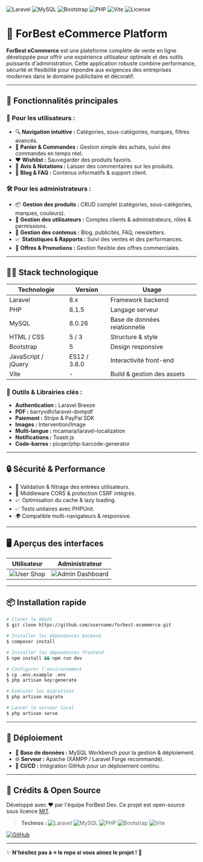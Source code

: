 ![Laravel](https://img.shields.io/badge/Laravel-8.x-red?logo=laravel)
![MySQL](https://img.shields.io/badge/MySQL-8.0-blue?logo=mysql)
![Bootstrap](https://img.shields.io/badge/Bootstrap-5-purple?logo=bootstrap)
![PHP](https://img.shields.io/badge/PHP-8.1.5-777BB4?logo=php)
![Vite](https://img.shields.io/badge/Vite-Frontend-yellow?logo=vite)
![License](https://img.shields.io/badge/license-MIT-brightgreen)

# 🛒 **ForBest eCommerce Platform**

**ForBest eCommerce** est une plateforme complète de vente en ligne développée pour offrir une expérience utilisateur optimale et des outils puissants d'administration. Cette application robuste combine performance, sécurité et flexibilité pour répondre aux exigences des entreprises modernes dans le domaine publicitaire et décoratif.

---

## 🚀 **Fonctionnalités principales**

### 🎯 Pour les utilisateurs :

* 🔍 **Navigation intuitive :** Catégories, sous-catégories, marques, filtres avancés.
* 🛒 **Panier & Commandes :** Gestion simple des achats, suivi des commandes en temps réel.
* ❤️ **Wishlist :** Sauvegarder des produits favoris.
* 📝 **Avis & Notations :** Laisser des commentaires sur les produits.
* 📰 **Blog & FAQ :** Contenus informatifs & support client.

### 🛠️ Pour les administrateurs :

* 📦 **Gestion des produits :** CRUD complet (catégories, sous-catégories, marques, couleurs).
* 👥 **Gestion des utilisateurs :** Comptes clients & administrateurs, rôles & permissions.
* 📝 **Gestion des contenus :** Blog, publicités, FAQ, newsletters.
* 📈 **Statistiques & Rapports :** Suivi des ventes et des performances.
* 🎯 **Offres & Promotions :** Gestion flexible des offres commerciales.

---

## 🧑‍💻 **Stack technologique**

| Technologie         | Version      | Usage                         |
| ------------------- | ------------ | ----------------------------- |
| Laravel             | 8.x          | Framework backend             |
| PHP                 | 8.1.5        | Langage serveur               |
| MySQL               | 8.0.26       | Base de données relationnelle |
| HTML / CSS          | 5 / 3        | Structure & style             |
| Bootstrap           | 5            | Design responsive             |
| JavaScript / jQuery | ES12 / 3.6.0 | Interactivité front-end       |
| Vite                | -            | Build & gestion des assets    |

### 🧰 **Outils & Librairies clés :**

* **Authentication :** Laravel Breeze
* **PDF :** barryvdh/laravel-dompdf
* **Paiement :** Stripe & PayPal SDK
* **Images :** Intervention/Image
* **Multi-langue :** mcamara/laravel-localization
* **Notifications :** Toastr.js
* **Code-barres :** picqer/php-barcode-generator

---

## 🔒 **Sécurité & Performance**

* 🔐 Validation & filtrage des entrées utilisateurs.
* 🔄 Middleware CORS & protection CSRF intégrés.
* 📈 Optimisation du cache & lazy loading.
* ✅ Tests unitaires avec PHPUnit.
* 🌍 Compatible multi-navigateurs & responsive.

---

## 🖥️ **Aperçus des interfaces**

| Utilisateur                                                    | Administrateur                                                               |
| -------------------------------------------------------------- | ---------------------------------------------------------------------------- |
| ![User Shop](https://via.placeholder.com/350x200?text=Shop+UI) | ![Admin Dashboard](https://via.placeholder.com/350x200?text=Admin+Dashboard) |

---

## 📦 **Installation rapide**

```bash
# Cloner le dépôt
$ git clone https://github.com/username/forbest-ecommerce.git

# Installer les dépendances backend
$ composer install

# Installer les dépendances frontend
$ npm install && npm run dev

# Configurer l'environnement
$ cp .env.example .env
$ php artisan key:generate

# Exécuter les migrations
$ php artisan migrate

# Lancer le serveur local
$ php artisan serve
```

---

## 🚀 **Déploiement**

* 🔄 **Base de données :** MySQL Workbench pour la gestion & déploiement.
* 🌐 **Serveur :** Apache (XAMPP / Laravel Forge recommandé).
* 🔗 **CI/CD :** Intégration GitHub pour un déploiement continu.

---

## 🤝 **Crédits & Open Source**

Développé avec ❤️ par l'équipe ForBest Dev. Ce projet est open-source sous licence [MIT](LICENSE).

> **Technos :** ![Laravel](https://img.shields.io/badge/Laravel-red?logo=laravel) ![MySQL](https://img.shields.io/badge/MySQL-blue?logo=mysql) ![PHP](https://img.shields.io/badge/PHP-purple?logo=php) ![Bootstrap](https://img.shields.io/badge/Bootstrap-purple?logo=bootstrap) ![Vite](https://img.shields.io/badge/Vite-yellow?logo=vite)

[![GitHub](https://img.shields.io/badge/GitHub-Repo-black?logo=github)](https://github.com/username/forbest-ecommerce)

---

✨ **N'hésitez pas à ⭐ le repo si vous aimez le projet !** 🚀
